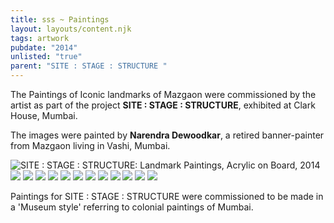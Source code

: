 ```yaml
---
title: sss ~ Paintings
layout: layouts/content.njk
tags: artwork
pubdate: "2014"
unlisted: "true"
parent: "SITE : STAGE : STRUCTURE "
---
```


The Paintings of Iconic landmarks of Mazgaon were commissioned by the artist
as part of the project **SITE : STAGE : STRUCTURE**, exhibited at Clark House,
Mumbai.

The images were painted by **Narendra Dewoodkar**, a retired banner-painter
from Mazgaon living in Vashi, Mumbai.

![SITE : STAGE : STRUCTURE: Landmark Paintings, Acrylic on Board, 2014](/static/img/site-stage-structure_paintings.jpg)
![](/static/img/yellow-crane.jpg)
![](/static/img/chinese-temple.jpg)
![](/static/img/pine-building.jpg)
![](/static/img/anthony-s-rest.jpg)
![](/static/img/mazgaon-garden.jpg)
![](/static/img/old-gloria-cross.jpg)
![](/static/img/hasanabad.jpg)
![](/static/img/vaity-house.jpg)
![](/static/img/matharpacady-oratory.jpg)
![](/static/img/bhaucha-dhakka.jpg)
![](/static/img/yellow-crane.jpg)
![](/static/img/installation-view_lores.jpg)


Paintings for SITE : STAGE : STRUCTURE were commissioned to be made in a 'Museum style' referring to colonial paintings of Mumbai.
